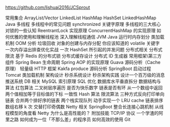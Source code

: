 https://github.com/lishuai2016/JCSprout


常用集合
ArrayList/Vector
LinkedList
HashMap
HashSet
LinkedHashMap
Java 多线程
多线程中的常见问题
synchronized 关键字原理
多线程的三大核心
对锁的一些认知
ReentrantLock 实现原理
ConcurrentHashMap 的实现原理
如何优雅的使用和理解线程池
深入理解线程通信
JVM
Java 运行时内存划分
类加载机制
OOM 分析
垃圾回收
对象的创建与内存分配
你应该知道的 volatile 关键字
一次内存溢出排查优化实战
一次 HashSet 所引起的并发问题
分布式相关
分布式限流
基于 Redis 的分布式锁
分布式缓存设计
分布式 ID 生成器
常用框架\第三方组件
Spring Bean 生命周期
Spring AOP 的实现原理
Guava 源码分析（Cache 原理）
轻量级 HTTP 框架
Kakfa produce 源码分析
SpringBoot 启动过程
Tomcat 类加载机制
架构设计
秒杀系统设计
秒杀架构实践
设计一个百万级的消息推送系统
DB 相关
MySQL 索引原理
SQL 优化
数据库水平垂直拆分
数据结构与算法
红包算法
二叉树层序遍历
是否为快乐数字
链表是否有环
从一个数组中返回两个值相加等于目标值的下标
一致性 Hash 算法
限流算法
三种方式反向打印单向链表
合并两个排好序的链表
两个栈实现队列
动手实现一个 LRU cache
链表排序
数组右移 k 次
交替打印奇偶数
Netty 相关
SpringBoot 整合长连接心跳机制
从线程模型的角度看 Netty 为什么是高性能的？
附加技能
TCP/IP 协议
一个学渣的阿里之路
如何成为一位「不那么差」的程序员
如何高效的使用 Git